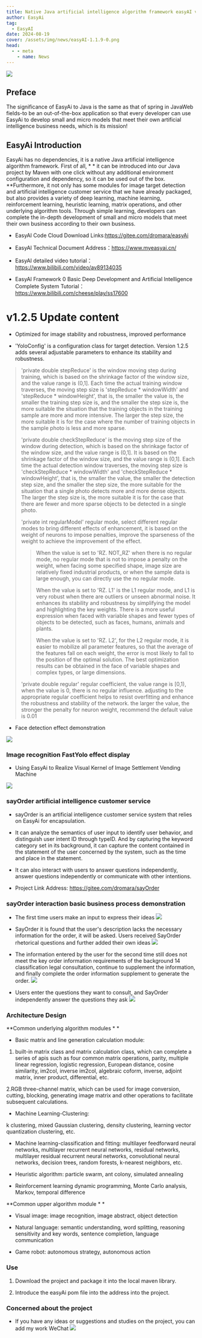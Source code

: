 ```yaml
---
title: Native Java artificial intelligence algorithm framework easyAI v1.2.5 version released
author: EasyAi
tag:
  - EasyAI
date: 2024-08-19
cover: /assets/img/news/easyAI-1.1.9-0.png
head:
  - - meta
    - name: News
---
```


![](/assets/img/news/easyAI-1.1.9-0.png)

## Preface

The significance of EasyAi to Java is the same as that of spring in JavaWeb fields-to be an out-of-the-box application so that every developer can use EasyAi to develop small and micro models that meet their own artificial intelligence business needs, which is its mission!

## EasyAi Introduction

EasyAi has no dependencies, it is a native Java artificial intelligence algorithm framework. First of all, * * it can be introduced into our Java project by Maven with one click without any additional environment configuration and dependency, so it can be used out of the box. **Furthermore, it not only has some modules for image target detection and artificial intelligence customer service that we have already packaged, but also provides a variety of deep learning, machine learning, reinforcement learning, heuristic learning, matrix operations, and other underlying algorithm tools. Through simple learning, developers can complete the in-depth development of small and micro models that meet their own business according to their own business.

*   EasyAI Code Cloud Download Links:https://gitee.com/dromara/easyAi
    
*   EasyAI Technical Document Address：https://www.myeasyai.cn/
    
*   EasyAI detailed video tutorial：https://www.bilibili.com/video/av89134035
    
*   EasyAI Framework 0 Basic Deep Development and Artificial Intelligence Complete System Tutorial：https://www.bilibili.com/cheese/play/ss17600
    

# v1.2.5 Update content

* Optimized for image stability and robustness, improved performance

* 'YoloConfig' is a configuration class for target detection. Version 1.2.5 adds several adjustable parameters to enhance its stability and robustness.

> 'private double stepReduce' is the window moving step during training, which is based on the shrinkage factor of the window size, and the value range is (0,1\]. Each time the actual training window traverses, the moving step size is 'stepReduce * windowWidth' and 'stepReduce * windowHeight', that is, the smaller the value is, the smaller the training step size is, and the smaller the step size is, the more suitable the situation that the training objects in the training sample are more and more intensive. The larger the step size, the more suitable it is for the case where the number of training objects in the sample photo is less and more sparse.
>>
> 'private double checkStepReduce' is the moving step size of the window during detection, which is based on the shrinkage factor of the window size, and the value range is (0,1\]. It is based on the shrinkage factor of the window size, and the value range is (0,1\]. Each time the actual detection window traverses, the moving step size is 'checkStepReduce * windowWidth' and 'checkStepReduce * windowHeight', that is, the smaller the value, the smaller the detection step size, and the smaller the step size, the more suitable for the situation that a single photo detects more and more dense objects. The larger the step size is, the more suitable it is for the case that there are fewer and more sparse objects to be detected in a single photo.
>>
> 'private int regularModel' regular mode, select different regular modes to bring different effects of enhancement, it is based on the weight of neurons to impose penalties, improve the sparseness of the weight to achieve the improvement of the effect.
>>
>> When the value is set to 'RZ. NOT_RZ' when there is no regular mode, no regular mode that is not to impose a penalty on the weight, when facing some specified shape, image size are relatively fixed industrial products, or when the sample data is large enough, you can directly use the no regular mode.
>>
>> When the value is set to 'RZ. L1' is the L1 regular mode, and L1 is very robust when there are outliers or unseen abnormal noise. It enhances its stability and robustness by simplifying the model and highlighting the key weights. There is a more useful expression when faced with variable shapes and fewer types of objects to be detected, such as faces, humans, animals and plants.
>>
>> When the value is set to 'RZ. L2', for the L2 regular mode, it is easier to mobilize all parameter features, so that the average of the features fall on each weight, the error is most likely to fall to the position of the optimal solution. The best optimization results can be obtained in the face of variable shapes and complex types, or large dimensions.
>>
> 'private double regular' regular coefficient, the value range is \[0,1), when the value is 0, there is no regular influence. adjusting to the appropriate regular coefficient helps to resist overfitting and enhance the robustness and stability of the network. the larger the value, the stronger the penalty for neuron weight, recommend the default value is 0.01

*   Face detection effect demonstration
    

![](/assets/img/news/easyAI-1.2.5-1.png)

### Image recognition FastYolo effect display

*   Using EasyAi to Realize Visual Kernel of Image Settlement Vending Machine
    

![](/assets/img/news/easyAI-1.2.5-2.jfif)

### sayOrder artificial intelligence customer service

* sayOrder is an artificial intelligence customer service system that relies on EasyAi for encapsulation.

* It can analyze the semantics of user input to identify user behavior, and distinguish user intent ID through typeID. And by capturing the keyword category set in its background, it can capture the content contained in the statement of the user concerned by the system, such as the time and place in the statement.

* It can also interact with users to answer questions independently, answer questions independently or communicate with other intentions.

* Project Link Address: https://gitee.com/dromara/sayOrder
    

### sayOrder interaction basic business process demonstration

* The first time users make an input to express their ideas
![](/assets/img/news/easyAI-1.2.5-3.png)

* SayOrder it is found that the user's description lacks the necessary information for the order, it will be asked. Users received SayOrder rhetorical questions and further added their own ideas
![](/assets/img/news/easyAI-1.2.5-4.png)

* The information entered by the user for the second time still does not meet the key order information requirements of the background 14 classification legal consultation, continue to supplement the information, and finally complete the order information supplement to generate the order.
![](/assets/img/news/easyAI-1.2.5-5.png)

* Users enter the questions they want to consult, and SayOrder independently answer the questions they ask
![](/assets/img/news/easyAI-1.2.5-6.png)


### Architecture Design

**Common underlying algorithm modules * *

* Basic matrix and line generation calculation module:

1. built-in matrix class and matrix calculation class, which can complete a series of apis such as four common matrix operations, parity, multiple linear regression, logistic regression, European distance, cosine similarity, im2col, inverse im2col, algebraic coform, inverse, adjoint matrix, inner product, differential, etc.

2.RGB three-channel matrix, which can be used for image conversion, cutting, blocking, generating image matrix and other operations to facilitate subsequent calculations.

* Machine Learning-Clustering:

k clustering, mixed Gaussian clustering, density clustering, learning vector quantization clustering, etc.

* Machine learning-classification and fitting: multilayer feedforward neural networks, multilayer recurrent neural networks, residual networks, multilayer residual recurrent neural networks, convolutional neural networks, decision trees, random forests, k-nearest neighbors, etc.

* Heuristic algorithm: particle swarm, ant colony, simulated annealing

* Reinforcement learning dynamic programming, Monte Carlo analysis, Markov, temporal difference


**Common upper algorithm module * *

* Visual image: image recognition, image abstract, object detection

* Natural language: semantic understanding, word splitting, reasoning sensitivity and key words, sentence completion, language communication

* Game robot: autonomous strategy, autonomous action


### Use

1. Download the project and package it into the local maven library.

2. Introduce the easyAi pom file into the address into the project.

### Concerned about the project

* If you have any ideas or suggestions and studies on the project, you can add my work WeChat
![](/assets/img/news/easyAI-1.2.5-7.jfif)